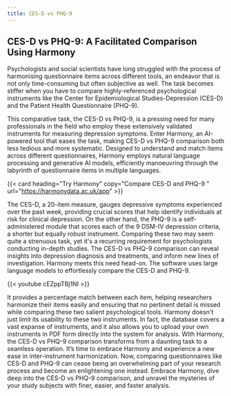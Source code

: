 ```yaml
---
title: CES-D vs PHQ-9
---
```


## CES-D vs PHQ-9: A Facilitated Comparison Using Harmony

Psychologists and social scientists have long struggled with the process of harmonising questionnaire items across different tools, an endeavor that is not only time-consuming but often subjective as well. The task becomes stiffer when you have to compare highly-referenced psychological instruments like the Center for Epidemiological Studies-Depression (CES-D) and the Patient Health Questionnaire (PHQ-9).

This comparative task, the CES-D vs PHQ-9, is a pressing need for many professionals in the field who employ these extensively validated instruments for measuring depression symptoms. Enter Harmony, an AI-powered tool that eases the task, making CES-D vs PHQ-9 comparison both less tedious and more systematic. Designed to understand and match items across different questionnaires, Harmony employs natural language processing and generative AI models, efficiently manoeuvring through the labyrinth of questionnaire items in multiple languages.

{{< card heading="Try Harmony" copy="Compare CES-D and PHQ-9 " url="https://harmonydata.ac.uk/app" >}}



The CES-D, a 20-item measure, gauges depressive symptoms experienced over the past week, providing crucial scores that help identify individuals at risk for clinical depression. On the other hand, the PHQ-9 is a self-administered module that scores each of the 9 DSM-IV depression criteria, a shorter but equally robust instrument. Comparing these two may seem quite a strenuous task, yet it's a recurring requirement for psychologists conducting in-depth studies. The CES-D vs PHQ-9 comparison can reveal insights into depression diagnosis and treatments, and inform new lines of investigation. Harmony meets this need head-on. The software uses large language models to effortlessly compare the CES-D and PHQ-9.


{{< youtube cEZppTBj1NI >}}



It provides a percentage match between each item, helping researchers harmonize their items easily and ensuring that no pertinent detail is missed while comparing these two salient psychological tools. Harmony doesn't just limit its usability to these two instruments. In fact, the database covers a vast expanse of instruments, and it also allows you to upload your own instruments in PDF form directly into the system for analysis. With Harmony, the CES-D vs PHQ-9 comparison transforms from a daunting task to a seamless operation. It’s time to embrace Harmony and experience a new ease in inter-instrument harmonization. Now, comparing questionnaires like CES-D and PHQ-9 can cease being an overwhelming part of your research process and become an enlightening one instead. Embrace Harmony, dive deep into the CES-D vs PHQ-9 comparison, and unravel the mysteries of your study subjects with finer, easier, and faster analysis.


